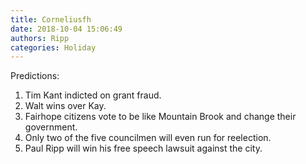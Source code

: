 ```yaml
---
title: Corneliusfh
date: 2018-10-04 15:06:49
authors: Ripp
categories: Holiday
---
```


 Predictions:
1. Tim Kant indicted on grant fraud.
2. Walt wins over Kay.
3. Fairhope citizens vote to be like Mountain Brook and change their government.
4. Only two of the five councilmen will even run for reelection.
5. Paul Ripp will win his free speech lawsuit against the city.